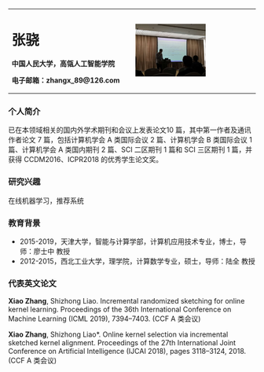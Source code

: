 <table border="0">
  <tr>
    <td width="50%">
      <h1>张骁</h1>
      <p><b>中国人民大学，高瓴人工智能学院</b></p>
      <p><b>电子邮箱：zhangx_89@126.com</b></p>
    </td>
    <td width="50%">
      <img src="/cikm2019.jpg" width="60%">      
    </td>
  </tr>
</table>

### 个人简介
已在本领域相关的国内外学术期刊和会议上发表论文10 篇，其中第一作者及通讯作者论文 7 篇，包括计算机学会 A 类国际会议 2 篇、计算机学会 B 类国际会议 1 篇、计算机学会 A 类国内期刊 2 篇、SCI 二区期刊 1 篇和 SCI 三区期刊 1 篇，并获得 CCDM2016、ICPR2018 的优秀学生论文奖。

### 研究兴趣
在线机器学习，推荐系统

### 教育背景
- 2015-2019，天津大学，智能与计算学部，计算机应用技术专业，博士，导师：廖士中 教授 
- 2012-2015，西北工业大学，理学院，计算数学专业，硕士，导师：陆全 教授

### 代表英文论文
**Xiao Zhang**, Shizhong Liao. Incremental randomized sketching for online kernel learning. Proceedings of the 36th International Conference on Machine Learning (ICML 2019), 7394–7403. (CCF A 类会议)

**Xiao Zhang**, Shizhong Liao*. Online kernel selection via incremental sketched kernel alignment. Proceedings of the 27th International Joint Conference on Artificial Intelligence (IJCAI 2018), pages 3118–3124, 2018. (CCF A 类会议)



